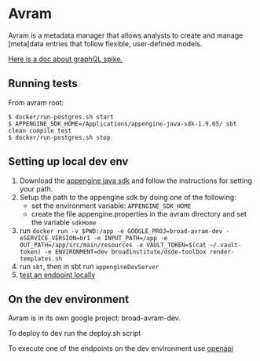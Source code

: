 # Avram

Avram is a metadata manager that allows analysts to create and manage [meta]data entries that follow 
flexible, user-defined models.

[Here is a doc about graphQL spike.](https://docs.google.com/document/d/1tbMMe5IxWY42HRrOQkL_DR8xOyYzZoQPAadb3XGEWXY/edit#)

## Running tests
From avram root:
```
$ docker/run-postgres.sh start
$ APPENGINE_SDK_HOME=/Applications/appengine-java-sdk-1.9.65/ sbt clean compile test
$ docker/run-postgres.sh stop
```

## Setting up local dev env

1. Download the [appengine java sdk](https://cloud.google.com/appengine/docs/standard/java/download) and follow the instructions for setting your path.
2. Setup the path to the appengine sdk by doing one of the following:
	- set the environment variable: `APPENGINE_SDK_HOME`
	- create the file appengine.properties in the avram directory and set the variable `sdkHome`
3. run `docker run -v $PWD:/app -e GOOGLE_PROJ=broad-avram-dev -eSERVICE_VERSION=br1 -e INPUT_PATH=/app -e OUT_PATH=/app/src/main/resources -e VAULT_TOKEN=$(cat ~/.vault-token) -e ENVIRONMENT=dev broadinstitute/dsde-toolbox render-templates.sh`
4. run `sbt`, then in sbt run `appengineDevServer`
5. [test an endpoint locally](http://localhost:8080/avram/v1/ping)


## On the dev environment
Avram is in its own google project: broad-avram-dev.

To deploy to dev run the deploy.sh script

To execute one of the endpoints on the dev environment use [openapi](https://endpointsportal.broad-avram-dev.cloud.goog/)
